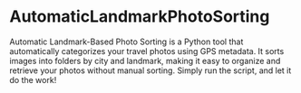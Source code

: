 # AutomaticLandmarkPhotoSorting
Automatic Landmark-Based Photo Sorting is a Python tool that automatically categorizes your travel photos using GPS metadata. It sorts images into folders by city and landmark, making it easy to organize and retrieve your photos without manual sorting. Simply run the script, and let it do the work!
